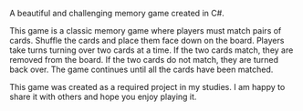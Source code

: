 A beautiful and challenging memory game created in C#.

This game is a classic memory game where players must match pairs of cards. Shuffle the cards and place them face down on the board. Players take turns turning over two cards at a time. If the two cards match, they are removed from the board. If the two cards do not match, they are turned back over. The game continues until all the cards have been matched.

This game was created as a required project in my studies. I am happy to share it with others and hope you enjoy playing it.
